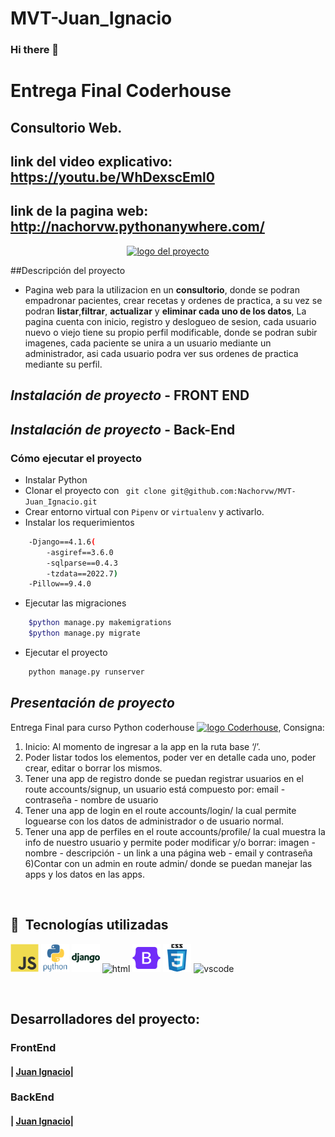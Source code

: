 # MVT-Juan_Ignacio

### Hi there 👋 


# **Entrega Final Coderhouse**
## Consultorio Web.
## link del video explicativo: https://youtu.be/WhDexscEml0
## link de la pagina web: http://nachorvw.pythonanywhere.com/


<!--Aca es la imagen el href-> es el link donde quieren que valla y el src -> donde esta la imagen que van a poner //width = es el tamaño-->
<p align="center"><a href="https://bikelovers.vercel.app/" target="_blank" rel="noopener noreferrer"><img width="20%" src="https://encrypted-tbn0.gstatic.com/images?q=tbn:ANd9GcT5LlQCrw7Yh54_ZSyfxi5tbiYgh6i9SNdgrQ&usqp=CAU" alt="logo del proyecto"></a></p>


##Descripción del proyecto
- Pagina web para la utilizacion en un **consultorio**, donde se podran empadronar pacientes, crear recetas y ordenes de practica, a su vez se podran **listar**,**filtrar**, **actualizar** y **eliminar cada uno de los datos**, La pagina cuenta con inicio, registro y deslogueo de sesion, cada usuario nuevo o viejo tiene su propio perfil modificable, donde se podran subir imagenes, cada paciente se unira a un usuario mediante un administrador, asi cada usuario podra ver sus ordenes de practica mediante su perfil.




##  *Instalación de proyecto* - FRONT END

## *Instalación de proyecto* - Back-End
### Cómo ejecutar el proyecto
- Instalar Python
- Clonar el proyecto con ``` git clone git@github.com:Nachorvw/MVT-Juan_Ignacio.git```
- Crear entorno virtual con `Pipenv` or `virtualenv` y activarlo.
- Instalar los requerimientos
```sh
    -Django==4.1.6(
        -asgiref==3.6.0
        -sqlparse==0.4.3
        -tzdata==2022.7)
    -Pillow==9.4.0
```
- Ejecutar las migraciones
```sh
    $python manage.py makemigrations
    $python manage.py migrate
```
- Ejecutar el proyecto
```sh
    python manage.py runserver
```
## *Presentación de proyecto*
Entrega Final para curso Python coderhouse <a href="https://bikelovers.vercel.app/" target="_blank" rel="noopener noreferrer"><img width="20%" src="https://i0.wp.com/edtechreviews.net/wp-content/uploads/2021/12/coderhouse_logo.png?resize=750%2C750&ssl=1" alt="logo Coderhouse"></a>, 
Consigna:
1) Inicio: Al momento de ingresar a la app en la ruta base ‘/’.
2) Poder listar todos los elementos, poder ver en detalle cada uno, poder crear, editar o borrar los mismos.
3) Tener una app de registro donde se puedan registrar usuarios en el route accounts/signup, un usuario está compuesto por: email - contraseña - nombre de usuario
4) Tener una app de login en el route accounts/login/ la cual permite loguearse con los datos de administrador o de usuario normal.
5) Tener una app de perfiles en el route accounts/profile/ la cual muestra la info de nuestro usuario y permite poder modificar y/o borrar: imagen - nombre - descripción -  un link a una página web - email y contraseña
6)Contar con un admin en route admin/ donde se puedan manejar las apps y los datos en las apps.

<!--se pueden poner imagenes es bueno-->


<br>  

<h2> 🚀 &nbsp;Tecnologías utilizadas</h2>
<p align="left">

<img src="https://raw.githubusercontent.com/devicons/devicon/master/icons/javascript/javascript-original.svg" alt="javascript" width="45" height="45" />

<img src="https://github.com/devicons/devicon/blob/master/icons/python/python-original-wordmark.svg" alt="python" width="45" height="45"/>
<img src="https://github.com/devicons/devicon/blob/master/icons/django/django-plain-wordmark.svg" alt="django" width="45" height="45"/>
<img src="https://cdn.jsdelivr.net/gh/devicons/devicon/icons/html5/html5-original.svg" alt="html" width="45" height="45"/>
<img src="https://raw.githubusercontent.com/devicons/devicon/master/icons/bootstrap/bootstrap-plain.svg" alt="bootstrap" width="45" height="45" />
<img src="https://raw.githubusercontent.com/devicons/devicon/master/icons/css3/css3-original-wordmark.svg" alt="css3" width="45" height="45" />
<img src="https://cdn.jsdelivr.net/gh/devicons/devicon/icons/vscode/vscode-original.svg" alt="vscode" width="45" height="45"/>


    

</p>
<br>

## Desarrolladores del proyecto:
### FrontEnd
#### | [Juan Ignacio](https://www.linkedin.com/in/juan-ignacio-reyes-314549239/)|
 [](https://github.com/Nachorvw) 
### BackEnd
#### | [Juan Ignacio](https://www.linkedin.com/in/juan-ignacio-reyes-314549239/)|
 [](https://github.com/Nachorvw) 

